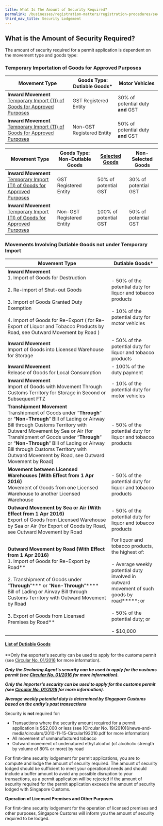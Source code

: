 ```yaml
---
title: What Is The Amount of Security Required?
permalink: /businesses/registration-matters/registration-procedures/security-lodgement/Amount-of-security-required
third_nav_title: Security Lodgement
---
```


## What is the Amount of Security Required?

The amount of security required for a permit application is dependent on the movement type and goods type:

### Temporary Importation of Goods for Approved Purposes

|Movement Type| Goods Type: Dutiable Goods* |Motor Vehicles|
|--|--|--|
| **Inward Movement** <br> [Temporary Import (TI) of Goods for Approved Purposes](/businesses/importing-goods/temporary-import-scheme)  | GST Registered Entity |30% of potential duty **and** GST|
| **Inward Movement** <br> [Temporary Import (TI) of Goods for Approved Purposes](/businesses/importing-goods/temporary-import-scheme)  | Non-GST Registered Entity |50% of potential duty **and** GST|



|Movement Type|Goods Type: Non-Dutiable Goods |[Selected Goods](/documents/businesses/SelectedGoods.pdf)|Non-Selected Goods|
|--|--|--|--|
| **Inward Movement** <br> [Temporary Import (TI) of Goods for Approved Purposes](/businesses/importing-goods/temporary-import-scheme) | GST Registered Entity |50% of potential GST|30% of potential GST|
| **Inward Movement** <br> [Temporary Import (TI) of Goods for Approved Purposes](/businesses/importing-goods/temporary-import-scheme) | Non-GST Registered Entity |100% of potential GST|50% of potential GST|


### Movements Involving Dutiable Goods not under Temporary Import

| Movement  Type | Dutiable Goods*  |
|--|--|
| **Inward Movement**<br>1.  Import of Goods for Destruction<br><br>2. Re-import of Shut-out Goods<br><Br>3. Import of Goods Granted Duty Exemption<br><br>4.  Import of Goods for Re-Export ( for Re-Export of Liquor and Tobacco Products  by Road, see  Outward Movement by Road ) | -  50% of the potential duty for liquor and tobacco products<br><br>-   10% of the potential duty for motor vehicles |
| **Inward Movement**<br>Import of Goods into Licensed Warehouse for Storage | -   50% of the potential duty for liquor and tobacco products |
| **Inward Movement**  <br>Release of Goods for Local Consumption | -   100% of the duty payment |
| **Inward Movement** <br> Import of Goods with Movement Through Customs Territory for Storage in Second or Subsequent FTZ | -   10% of the potential duty for motor vehicles |
| **Transhipment Movement** <br>Transhipment of Goods under “**Through**” or “**Non-Through**” Bill of Lading or Airway Bill through Customs Territory with Outward Movement  by Sea or Air  (for Transhipment of Goods under “**Through**” or “**Non-Through**” Bill of Lading or Airway Bill through Customs Territory with Outward Movement  by Road, see  Outward Movement by Road] | -   50% of the potential duty for liquor and tobacco products |
|**Movement between Licensed Warehouses**  **(With Effect from 1 Apr 2016)**<br> Movement of Goods from one Licensed Warehouse to another Licensed Warehouse  | -   50% of the potential duty for liquor and tobacco products |
| **Outward Movement by Sea or Air (With Effect from 1 Apr 2016)**<br>Export of Goods from Licensed Warehouse  by Sea or Air  (for Export of Goods by Road, see Outward Movement by Road | -   50% of the potential duty for liquor and tobacco products |
| **Outward Movement by Road  (With Effect from 1 Apr 2016)**<br>1.  Import of Goods for Re-Export  by Road**<br><br>2.  Transhipment of Goods under “**Through**”***  or “**Non-Through**”****  Bill of Lading or Airway Bill through Customs Territory with Outward Movement  by Road<br><br>3. Export of Goods from Licensed Premises by Road** | For liquor and tobacco products, the highest of:<br><br>- Average weekly potential duty involved in outward movement of such goods by road*****; or<br><br>-   50% of the potential duty; or<br><br>-   $10,000 |



#### [List of Dutiable Goods](/valuation-duties-taxes-fees/duties-and-dutiable-goods/list-of-dutiable-goods)

**Only the exporter's security can be used to apply for the customs permit (see  [Circular No. 01/2016](/news-and-media/circulars/2016-01-15-Circular012016.pdf) for more information).

***Only the Declaring Agent's security can be used to apply for the customs permit (see [Circular No. 01/2016](/news-and-media/circulars/2016-01-15-Circular012016.pdf) for more information)***.

***Only the importer's security can be used to apply for the customs permit (see [Circular No. 01/2016](/news-and-media/circulars/2016-01-15-Circular012016.pdf) for more information)***.

***Average weekly potential duty is determined by Singapore Customs based on the entity’s past transactions***

Security is  **not**  required for:

-   Transactions where the security amount required for a permit application is S$2,000 or less (see  [Circular No. 19/2010](/news-and-media/circulars/2010-11-15-Circular192010.pdf for more information)
-   All movement of unmanufactured tobacco
-   Outward movement of undenatured ethyl alcohol (of alcoholic strength by volume of 80% or more) by road

For first-time security lodgement for permit applications, you are to compute and lodge the amount of security required. The amount of security lodged should be sufficient to meet your operational needs and should include a buffer amount to avoid any possible disruption to your transactions, as a permit application will be rejected if the amount of security required for the permit application exceeds the amount of security lodged with Singapore Customs.

**Operation of Licensed Premises and Other Purposes**

For first-time security lodgement for the operation of licensed premises and other purposes, Singapore Customs will inform you the amount of security required to be lodged.
